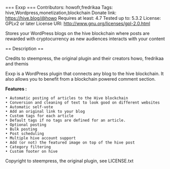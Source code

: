 === Exxp ===
Contributors: howofr,fredrikaa
Tags: hive,Wordpress,monetization,blockchain
Donate link: https://hive.blog/@howo
Requires at least: 4.7
Tested up to: 5.3.2
License: GPLv2 or later
License URI: http://www.gnu.org/licenses/gpl-2.0.html

Stores your WordPress blogs on the hive blockchain where posts are rewarded with cryptocurrency as new audiences interacts with your content

== Description ==

Credits to steempress, the original plugin and their creators howo, fredrikaa and themis

Exxp is a WordPress plugin that connects any blog to the hive blockchain. It also allows you to benefit from a blockchain powered comment section.

**Features :**

    • Automatic posting of articles to the Hive blockchain
    • Conversion and cleaning of text to look good on different websites
    • Automatic self-vote
    • Add an original link to your blog
    • Custom tags for each article
    • Default tags if no tags are defined for an article.
    • Optional posting
    • Bulk posting
    • Post scheduling
    • Multiple hive account support
    • Add (or not) the featured image on top of the hive post
    • Category filtering
    • Custom footer on hive
    
Copyright to steempress, the original plugin, see LICENSE.txt

